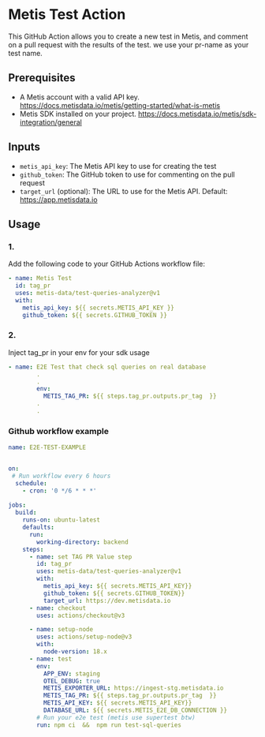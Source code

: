 # Metis Test Action

This GitHub Action allows you to create a new test in Metis, and comment on a pull request with the results of the test.
we use your pr-name as your test name.

## Prerequisites
- A Metis account with a valid API key. https://docs.metisdata.io/metis/getting-started/what-is-metis
- Metis SDK installed on your project. https://docs.metisdata.io/metis/sdk-integration/general

## Inputs
- `metis_api_key`: The Metis API key to use for creating the test
- `github_token`: The GitHub token to use for commenting on the pull request
- `target_url` (optional): The URL to use for the Metis API. Default: https://app.metisdata.io

## Usage

### 1.
Add the following code to your GitHub Actions workflow file:
```yaml
- name: Metis Test
  id: tag_pr
  uses: metis-data/test-queries-analyzer@v1
  with:
    metis_api_key: ${{ secrets.METIS_API_KEY }}
    github_token: ${{ secrets.GITHUB_TOKEN }}
```
### 2.
Inject tag_pr in your env for your sdk usage
```yaml
- name: E2E Test that check sql queries on real database
        .
        . 
        env:
          METIS_TAG_PR: ${{ steps.tag_pr.outputs.pr_tag  }}
        .
        .
```

### Github workflow example

```yaml
name: E2E-TEST-EXAMPLE


on:
 # Run workflow every 6 hours
  schedule:
    - cron: '0 */6 * * *'
 
jobs:
  build:
    runs-on: ubuntu-latest
    defaults:
      run:
        working-directory: backend
    steps:
      - name: set TAG PR Value step
        id: tag_pr
        uses: metis-data/test-queries-analyzer@v1
        with:
          metis_api_key: ${{ secrets.METIS_API_KEY}}
          github_token: ${{ secrets.GITHUB_TOKEN}}
          target_url: https://dev.metisdata.io
      - name: checkout
        uses: actions/checkout@v3

      - name: setup-node
        uses: actions/setup-node@v3
        with:
          node-version: 18.x 
      - name: test
        env:
          APP_ENV: staging
          OTEL_DEBUG: true
          METIS_EXPORTER_URL: https://ingest-stg.metisdata.io
          METIS_TAG_PR: ${{ steps.tag_pr.outputs.pr_tag  }}
          METIS_API_KEY: ${{ secrets.METIS_API_KEY}}
          DATABASE_URL: ${{ secrets.METIS_E2E_DB_CONNECTION }}
        # Run your e2e test (metis use supertest btw)
        run: npm ci  &&  npm run test-sql-queries
```